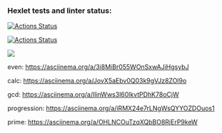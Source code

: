 ### Hexlet tests and linter status:

[![Actions Status](https://github.com/YuliaMisc/frontend-project-lvl1/workflows/hexlet-check/badge.svg)](https://github.com/YuliaMisc/frontend-project-lvl1/actions)

[![Actions Status](https://github.com/YuliaMisc/frontend-project-lvl1/workflows/nodejs/badge.svg)](https://github.com/YuliaMisc/frontend-project-lvl1/actions)

<a href="https://codeclimate.com/github/YuliaMisc/frontend-project-lvl1"><img src="https://api.codeclimate.com/v1/badges/a99a88d28ad37a79dbf6/maintainability" /></a>

even: https://asciinema.org/a/3i8MiBr055WOnSxwAJiHgsybJ

calc: https://asciinema.org/a/JovX5aEbv0Q03k9gVJz8ZOl9o

gcd: https://asciinema.org/a/IlinWws3l60lkvtPDhK78oCjW

progression: https://asciinema.org/a/iRMX24e7rLNgWsQYYOZDOuos1

prime: https://asciinema.org/a/OHLNCOuTzqXQbBO8RjErP9keW
